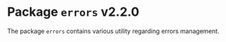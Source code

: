 # Package `errors` v2.2.0

The package `errors` contains various utility regarding errors management.
